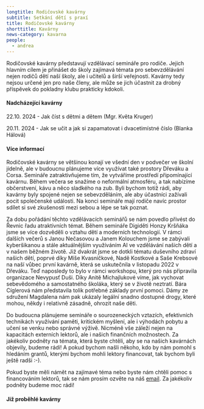 ```yaml
---
longtitle: Rodičovské kavárny
subtitle: Setkání dětí s praxí
title: Rodičovské kavárny
shorttitle: Kavárny
news-category: kavarna
people:
  - andrea
---
```

Rodičovské kavárny představují vzdělávací semináře pro rodiče.  Jejich hlavním cílem je přinášet do školy zajímavá témata pro sebevzdělávání nejen rodičů dětí naší školy, ale i učitelů a širší veřejnosti. Kavárny tedy nejsou určené jen pro naše členy, ale může se jich účastnit za drobný příspěvek do pokladny klubu prakticky kdokoli. 

#### Nadcházející kavárny

22.10. 2024 - Jak číst s dětmi a dětem (Mgr. Květa Kruger)

20.11. 2024 - Jak se učit a jak si zapamatovat i dvacetimístné číslo (Blanka Hálová)

<!--vice-->

#### Více informací

Rodičovské kavárny se většinou konají ve všední den v podvečer ve školní jídelně, ale v budoucnu plánujeme více využívat také prostory Dřeváku a Corsa.  Semináře zatraktivňujeme tím, že vytváříme prostředí připomínající kavárnu. Během večera se snažíme o neformální atmosféru, a tak nabízíme občerstvení, kávu a něco sladkého na zub. Byli bychom totiž rádi, aby kavárny byly spojené nejen se sebevzděláním, ale aby účastníci zažívali pocit společenské události. Na konci semináře mají rodiče navíc prostor sdílet si své zkušenosti mezi sebou a lépe se tak poznat. 

Za dobu pořádání těchto vzdělávacích seminářů se nám povedlo přivést do Řevnic řadu atraktivních témat. Během semináře Digiděti Honzy Kršňáka jsme se více dozvěděli o vztahu dětí a moderních technologií. V rámci dalších večerů s  Janou Nečasovou a   Janem Kolouchem jsme se zabývali kyberšikanou a stále aktuálnějším využíváním AI ve vzdělávání našich dětí a v našem běžném životě. Již dvakrát jsme se dotkli tématu duševního zdraví našich dětí, poprvé díky Míše Kvasničkové, Nadě Kostkové a Saše Krebsové na naší vůbec první kavárně, která se uskutečnila v listopadu 2022 v Dřeváku. Teď naposledy to bylo v rámci workshopu, který pro nás připravila organizace Nevypusť Duši. Díky Anitě Michajlukové víme, jak vychovat sebevědomého a samostatného školáka, který se v životě neztratí. Bára Cíglerová nám představila tolik potřebné základy první pomoci. Dámy ze sdružení Magdalena nám pak ukázaly legální snadno dostupné drogy, které mohou, někdy i relativně zásadně, ohrozit naše děti. 

Do budoucna plánujeme semináře o sourozeneckých vztazích, efektivních technikách využívání paměti, kritickém myšlení, ale i výhodách pobytu a učení se venku nebo správné výživě. Nicméně vše záleží nejen na kapacitách externích lektorů, ale i našich finančních možnostech. Za jakékoliv podněty na témata, která byste chtěli, aby se na našich kavárnách objevily, budeme rádi! A pokud bychom našli někoho, kdo by nám pomohl s hledáním grantů, kterými bychom mohli lektory financovat, tak bychom byli ještě radši :-).

Pokud byste měli námět na zajímavé téma nebo byste nám chtěli pomoc s financováním lektorů, tak se nám prosím ozvěte na náš [email](klubzsrevnice@gmail.com). Za jakékoliv podněty budeme moc rádi!

#### Již proběhlé kavárny

<!--vice-->

